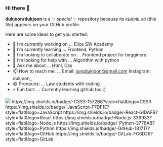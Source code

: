 ### Hi there 👋

**dukjoon/dukjoon** is a ✨ _special_ ✨ repository because its `README.md` (this file) appears on your GitHub profile.

Here are some ideas to get you started:

- 🔭 I’m currently working on ... Elice SW Academy
- 🌱 I’m currently learning ... Frontend, Python
- 👯 I’m looking to collaborate on ... Frontend project for begginers.
- 🤔 I’m looking for help with ... Algorithm with python
- 💬 Ask me about ... Html, Css
- 📫 How to reach me: ... Email: jungdukjoon@gmail.com
                          Instagram: dukjoon_
- 😄 Pronouns: ... Law students with coding
- ⚡ Fun fact: ... Currently learning github too :)

<img src="https://img.shields.io/badge/-HTML5-E34F26?style=flat&logo=HTML5">
https://img.shields.io/badge/-CSS3-1572B6?style=flat&logo=CSS3
https://img.shields.io/badge/-JavaScript-F7DF1E?style=flat&logo=JavaScript
https://img.shields.io/badge/-React-61DAFB?style=flat&logo=React
https://img.shields.io/badge/-Node.js-339933?style=flat&logo=Node.js
https://img.shields.io/badge/-Python-3776AB?style=flat&logo=Python
https://img.shields.io/badge/-GitHub-181717?style=flat&logo=GitHub
https://img.shields.io/badge/-GitLab-FC6D26?style=flat&logo=GitLab
